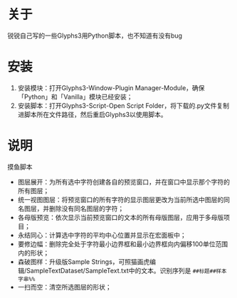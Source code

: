 # 关于
锐锐自己写的一些Glyphs3用Python脚本，也不知道有没有bug

# 安装
1. 安装模块：打开Glyphs3-Window-Plugin Manager-Module，确保「Python」和「Vanilla」模块已经安装；
2. 安装脚本：打开Glyphs3-Script-Open Script Folder，将下载的.py文件复制进脚本所在文件路径，然后重启Glyphs3以使用脚本。

# 说明
摸鱼脚本
* 图层展开：为所有选中字符创建各自的预览窗口，并在窗口中显示那个字符的所有图层；
* 统一视图图层：将预览窗口的所有字符的显示图层更改为当前所选中图层的同名图层，并删除没有同名图层的字符；
* 各母版预览：依次显示当前预览窗口的文本的所有母版图层，应用于多母版项目；
* 永结同心：计算选中字符的平均中心位置并显示在宏面板中；
* 要修边幅：删除完全处于字符最小边界框和最小边界框向内偏移100单位范围内的形状；
* 森破图样：升级版Sample Strings，可照猫画虎编辑/SampleTextDataset/SampleText.txt中的文本。识别序列是
   `##标题##样本字串%%`
* 一扫而空：清空所选图层的形状；
